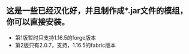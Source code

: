 ## 这是一些已经汉化好，并且制作成*.jar文件的模组，你可以直接安装。
- 第1版暂时只支持1.16.5的forge版本
- 第2版只有2.0.7，支持，1.16.5的fabric版本
  
  

